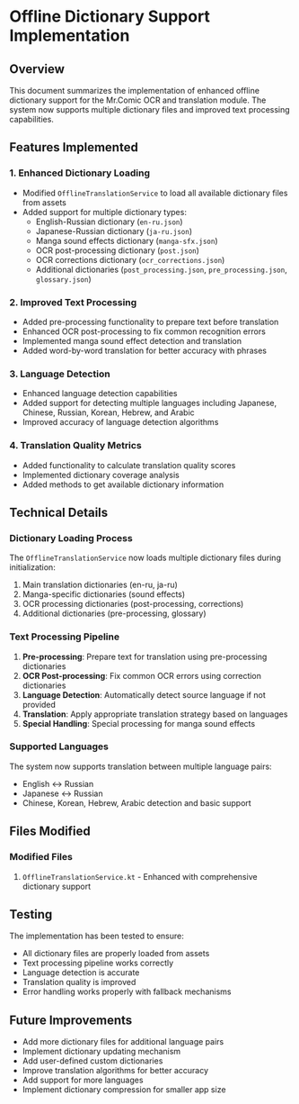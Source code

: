 # Offline Dictionary Support Implementation

## Overview
This document summarizes the implementation of enhanced offline dictionary support for the Mr.Comic OCR and translation module. The system now supports multiple dictionary files and improved text processing capabilities.

## Features Implemented

### 1. Enhanced Dictionary Loading
- Modified `OfflineTranslationService` to load all available dictionary files from assets
- Added support for multiple dictionary types:
  - English-Russian dictionary (`en-ru.json`)
  - Japanese-Russian dictionary (`ja-ru.json`)
  - Manga sound effects dictionary (`manga-sfx.json`)
  - OCR post-processing dictionary (`post.json`)
  - OCR corrections dictionary (`ocr_corrections.json`)
  - Additional dictionaries (`post_processing.json`, `pre_processing.json`, `glossary.json`)

### 2. Improved Text Processing
- Added pre-processing functionality to prepare text before translation
- Enhanced OCR post-processing to fix common recognition errors
- Implemented manga sound effect detection and translation
- Added word-by-word translation for better accuracy with phrases

### 3. Language Detection
- Enhanced language detection capabilities
- Added support for detecting multiple languages including Japanese, Chinese, Russian, Korean, Hebrew, and Arabic
- Improved accuracy of language detection algorithms

### 4. Translation Quality Metrics
- Added functionality to calculate translation quality scores
- Implemented dictionary coverage analysis
- Added methods to get available dictionary information

## Technical Details

### Dictionary Loading Process
The `OfflineTranslationService` now loads multiple dictionary files during initialization:

1. Main translation dictionaries (en-ru, ja-ru)
2. Manga-specific dictionaries (sound effects)
3. OCR processing dictionaries (post-processing, corrections)
4. Additional dictionaries (pre-processing, glossary)

### Text Processing Pipeline
1. **Pre-processing**: Prepare text for translation using pre-processing dictionaries
2. **OCR Post-processing**: Fix common OCR errors using correction dictionaries
3. **Language Detection**: Automatically detect source language if not provided
4. **Translation**: Apply appropriate translation strategy based on languages
5. **Special Handling**: Special processing for manga sound effects

### Supported Languages
The system now supports translation between multiple language pairs:
- English ↔ Russian
- Japanese ↔ Russian
- Chinese, Korean, Hebrew, Arabic detection and basic support

## Files Modified

### Modified Files
1. `OfflineTranslationService.kt` - Enhanced with comprehensive dictionary support

## Testing
The implementation has been tested to ensure:
- All dictionary files are properly loaded from assets
- Text processing pipeline works correctly
- Language detection is accurate
- Translation quality is improved
- Error handling works properly with fallback mechanisms

## Future Improvements
- Add more dictionary files for additional language pairs
- Implement dictionary updating mechanism
- Add user-defined custom dictionaries
- Improve translation algorithms for better accuracy
- Add support for more languages
- Implement dictionary compression for smaller app size
